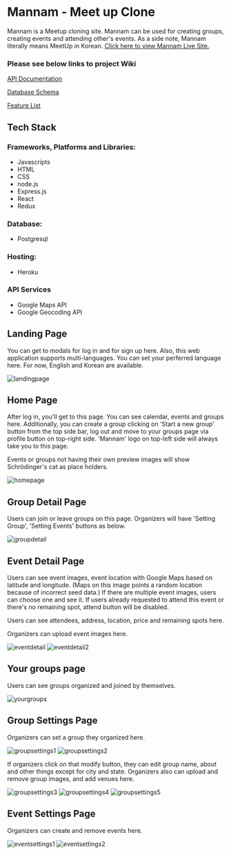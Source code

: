 # Mannam - Meet up Clone

Mannam is a Meetup cloning site. Mannam can be used for creating groups, creating events and attending other's events. As a side note, Mannam literally means MeetUp in Korean. [Click here to view Mannam Live Site.](https://meetup-clone-joonil.herokuapp.com)

### Please see below links to project Wiki
[API Documentation](https://github.com/hydralisk1/authenticate-me/wiki/API-Documentation)

[Database Schema](https://github.com/hydralisk1/authenticate-me/wiki/Database-Schema)

[Feature List](https://github.com/hydralisk1/authenticate-me/wiki/Feature-List)

## Tech Stack
### Frameworks, Platforms and Libraries:
* Javascripts
* HTML
* CSS
* node.js
* Express.js
* React
* Redux

### Database:
* Postgresql

### Hosting:
* Heroku

### API Services
* Google Maps API
* Google Geocoding API

## Landing Page
You can get to modals for log in and for sign up here. Also, this web application supports multi-languages. You can set your perferred language here. For now, English and Korean are available.

![landingpage]

[landingpage]: ./assets/landing-page.png

## Home Page

After log in, you'll get to this page. You can see calendar, events and groups here. Additionally, you can create a group clicking on 'Start a new group' button from the top side bar, log out and move to your groups page via profile button on top-right side. 'Mannam' logo on top-left side will always take you to this page.

Events or groups not having their own preview images will show Schrödinger's cat as place holders.

![homepage]

[homepage]: ./assets/homepage.png

## Group Detail Page

Users can join or leave groups on this page. Organizers will have 'Setting Group', 'Setting Events' buttons as below.

![groupdetail]

[groupdetail]: ./assets/groupdetail.png

## Event Detail Page

Users can see event images, event location with Google Maps based on latitude and longitude. (Maps on this image points a random location because of incorrect seed data.) If there are multiple event images, users can choose one and see it. If users already requested to attend this event or there's no remaining spot, attend button will be disabled.

Users can see attendees, address, location, price and remaining spots here.

Organizers can upload event images here.

![eventdetail]
![eventdetail2]

[eventdetail]: ./assets/eventdetail.png
[eventdetail2]: ./assets/eventdetail2.png

## Your groups page

Users can see groups organized and joined by themselves.

![yourgroups]

[yourgroups]: ./assets/yourgroups.png

## Group Settings Page

Organizers can set a group they organized here.

![groupsettings1]
![groupsettings2]

If organizers click on that modify button, they can edit group name, about and other things except for city and state. Organizers also can upload and remove group images, and add venues here.

![groupsettings3]
![groupsettings4]
![groupsettings5]

[groupsettings1]: ./assets/groupsettings1.png
[groupsettings2]: ./assets/groupsettings2.png
[groupsettings3]: ./assets/groupsettings3.png
[groupsettings4]: ./assets/groupsettings4.png
[groupsettings5]: ./assets/groupsettings5.png

## Event Settings Page

Organizers can create and remove events here.

![eventsettings1]
![eventsettings2]

[eventsettings1]: ./assets/eventsettings1.png
[eventsettings2]: ./assets/eventsettings2.png
